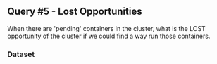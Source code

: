 ## Query #5 - Lost Opportunities

When there are 'pending' containers in the cluster, what is the LOST opportunity of the cluster if we could find a way run those containers.

### Dataset
